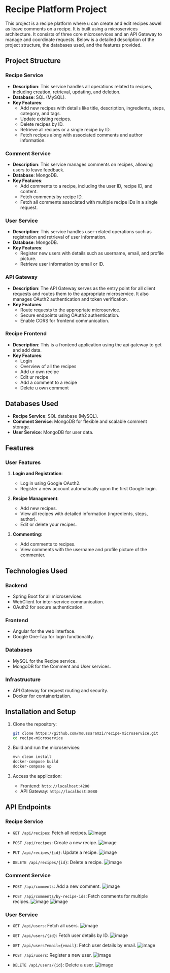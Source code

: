 # Recipe Platform Project

This project is a recipe platform where u can create and edit recipes aswel as leave comments on a recipe. It is built using a microservices architecture. It consists of three core microservices and an API Gateway to manage and coordinate requests. Below is a detailed description of the project structure, the databases used, and the features provided.

## Project Structure

### Recipe Service

- **Description**: This service handles all operations related to recipes, including creation, retrieval, updating, and deletion.
- **Database**: SQL (MySQL).
- **Key Features**:
  - Add new recipes with details like title, description, ingredients, steps, category, and tags.
  - Update existing recipes.
  - Delete recipes by ID.
  - Retrieve all recipes or a single recipe by ID.
  - Fetch recipes along with associated comments and author information.

### Comment Service

- **Description**: This service manages comments on recipes, allowing users to leave feedback.
- **Database**: MongoDB.
- **Key Features**:
  - Add comments to a recipe, including the user ID, recipe ID, and content.
  - Fetch comments by recipe ID.
  - Fetch all comments associated with multiple recipe IDs in a single request.

### User Service

- **Description**: This service handles user-related operations such as registration and retrieval of user information.
- **Database**: MongoDB.
- **Key Features**:
  - Register new users with details such as username, email, and profile picture.
  - Retrieve user information by email or ID.


### API Gateway
- **Description**: The API Gateway serves as the entry point for all client requests and routes them to the appropriate microservice. It also manages OAuth2 authentication and token verification.
- **Key Features**:
  - Route requests to the appropriate microservice.
  - Secure endpoints using OAuth2 authentication.
  - Enable CORS for frontend communication.

### Recipe Frontend
- **Description**: This is a frontend application using the api gateway to get and add data.
- **Key Features**:
    - Login
    - Overview of all the recipes
    - Add ur own recipe
    - Edit ur recipe
    - Add a comment to a recipe
    - Delete u own comment

## Databases Used

- **Recipe Service**: SQL database (MySQL).
- **Comment Service**: MongoDB for flexible and scalable comment storage.
- **User Service**: MongoDB for user data.


## Features

### User Features
1. **Login and Registration**:
   - Log in using Google OAuth2.
   - Register a new account automatically upon the first Google login.

2. **Recipe Management**:
   - Add new recipes.
   - View all recipes with detailed information (ingredients, steps, author).
   - Edit or delete your recipes.

3. **Commenting**:
   - Add comments to recipes.
   - View comments with the username and profile picture of the commenter.

## Technologies Used

### Backend
- Spring Boot for all microservices.
- WebClient for inter-service communication.
- OAuth2 for secure authentication.

### Frontend
- Angular for the web interface.
- Google One-Tap for login functionality.

### Databases
- MySQL for the Recipe service.
- MongoDB for the Comment and User services.

### Infrastructure
- API Gateway for request routing and security.
- Docker for containerization.
  
## Installation and Setup

1. Clone the repository:
   ```bash
   git clone https://github.com/moussaramzi/recipe-microservice.git
   cd recipe-microservice
   ```

2. Build and run the microservices:
   ```bash
   mvn clean install
   docker-compose build
   docker-compose up
   ```
   
4. Access the application:
   - Frontend: `http://localhost:4200`
   - API Gateway: `http://localhost:8080`

## API Endpoints

### Recipe Service
- `GET /api/recipes`: Fetch all recipes.
  ![image](https://github.com/user-attachments/assets/80d631a1-498a-41fd-8057-4198a8a676a1)

- `POST /api/recipes`: Create a new recipe.
  ![image](https://github.com/user-attachments/assets/d5566d6e-736a-48df-a481-a36e50928dba)

- `PUT /api/recipes/{id}`: Update a recipe.
  ![image](https://github.com/user-attachments/assets/99f0d6d4-b413-4dc8-a81a-59cd81dc4ddc)

- `DELETE /api/recipes/{id}`: Delete a recipe.
  ![image](https://github.com/user-attachments/assets/236a3994-bc30-4d28-ad08-75abe261f3b7)


### Comment Service
- `POST /api/comments`: Add a new comment.
  ![image](https://github.com/user-attachments/assets/2a285671-0a6b-4871-a12b-fedb0743c077)

- `POST /api/comments/by-recipe-ids`: Fetch comments for multiple recipes.
  ![image](https://github.com/user-attachments/assets/ed94f73e-7164-4449-b608-66a1af8f8c11)
  ![image](https://github.com/user-attachments/assets/e59685ce-b7e2-4991-9cfc-1d6c99ea4072)



### User Service
- `GET /api/users`: Fetch all users.
  ![image](https://github.com/user-attachments/assets/35159fb7-6c1f-48e7-8463-2ac662096345)

- `GET /api/users/{id}`: Fetch user details by ID.
  ![image](https://github.com/user-attachments/assets/069e2a9c-2343-46ef-b911-3eb6f6199860)

- `GET /api/users?email={email}`: Fetch user details by email.
  ![image](https://github.com/user-attachments/assets/0cd84310-f4d3-434f-ad0a-ced4f2f75cca)

- `POST /api/users`: Register a new user.
  ![image](https://github.com/user-attachments/assets/dfb85b6c-f1ab-499e-a5c0-7d293e36245d)
  
- `DELETE /api/users/{id}`: Delete a user.
  ![image](https://github.com/user-attachments/assets/ab52b30c-3adb-4489-a155-eb9efec94b72)







